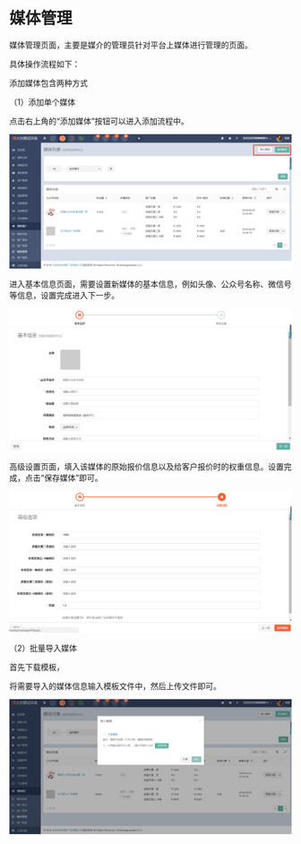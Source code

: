 # 媒体管理

媒体管理页面，主要是媒介的管理员针对平台上媒体进行管理的页面。

具体操作流程如下：

添加媒体包含两种方式

（1）添加单个媒体

点击右上角的“添加媒体”按钮可以进入添加流程中。

![](/assets/1525331932%281%29.jpg)

进入基本信息页面，需要设置新媒体的基本信息，例如头像、公众号名称、微信号等信息，设置完成进入下一步。

![](/assets/1525333225%281%29.jpg)

高级设置页面，填入该媒体的原始报价信息以及给客户报价时的权重信息。设置完成，点击“保存媒体”即可。

![](/assets/1525333384%281%29.jpg)

（2）批量导入媒体

首先下载模板，

将需要导入的媒体信息输入模板文件中，然后上传文件即可。

![](/assets/1525333610%281%29.jpg)

